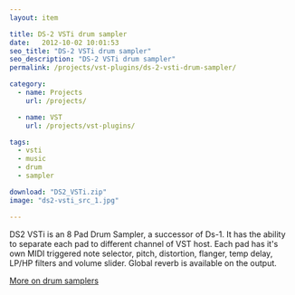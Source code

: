 ```yaml
---
layout: item

title: DS-2 VSTi drum sampler
date:   2012-10-02 10:01:53
seo_title: "DS-2 VSTi drum sampler"
seo_description: "DS-2 VSTi drum sampler"
permalink: /projects/vst-plugins/ds-2-vsti-drum-sampler/

category:
  - name: Projects
    url: /projects/

  - name: VST
    url: /projects/vst-plugins/

tags:
  - vsti
  - music
  - drum
  - sampler

download: "DS2_VSTi.zip"
image: "ds2-vsti_src_1.jpg"

---
```


DS2 VSTi is an 8 Pad Drum Sampler, a successor of Ds-1. It has the ability to separate each pad to different channel of VST host. Each pad has it's own MIDI triggered note selector, pitch, distortion, flanger, temp delay, LP/HP filters and volume slider. Global reverb is available on the output.

[More on drum samplers](http://en.wikipedia.org/wiki/Sampler_%28musical_instrument%29 "More on drum samplers at wikipedia")